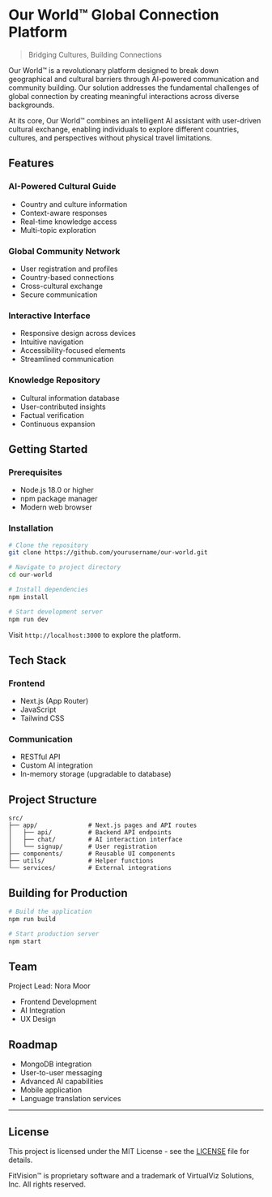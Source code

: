# Our World™ Global Connection Platform
> Bridging Cultures, Building Connections

Our World™ is a revolutionary platform designed to break down geographical and cultural barriers through AI-powered communication and community building. Our solution addresses the fundamental challenges of global connection by creating meaningful interactions across diverse backgrounds.

At its core, Our World™ combines an intelligent AI assistant with user-driven cultural exchange, enabling individuals to explore different countries, cultures, and perspectives without physical travel limitations.

## Features

### AI-Powered Cultural Guide
- Country and culture information
- Context-aware responses
- Real-time knowledge access
- Multi-topic exploration

### Global Community Network
- User registration and profiles
- Country-based connections
- Cross-cultural exchange
- Secure communication

### Interactive Interface
- Responsive design across devices
- Intuitive navigation
- Accessibility-focused elements
- Streamlined communication

### Knowledge Repository
- Cultural information database
- User-contributed insights
- Factual verification
- Continuous expansion

## Getting Started

### Prerequisites
- Node.js 18.0 or higher
- npm package manager
- Modern web browser

### Installation
```bash
# Clone the repository
git clone https://github.com/yourusername/our-world.git

# Navigate to project directory
cd our-world

# Install dependencies
npm install

# Start development server
npm run dev
```

Visit `http://localhost:3000` to explore the platform.

## Tech Stack

### Frontend
- Next.js (App Router)
- JavaScript
- Tailwind CSS

### Communication
- RESTful API
- Custom AI integration
- In-memory storage (upgradable to database)

## Project Structure
```
src/
├── app/              # Next.js pages and API routes
│   ├── api/          # Backend API endpoints
│   ├── chat/         # AI interaction interface
│   └── signup/       # User registration
├── components/       # Reusable UI components
├── utils/            # Helper functions
└── services/         # External integrations
```

## Building for Production
```bash
# Build the application
npm run build

# Start production server
npm start
```

## Team
Project Lead: Nora Moor
- Frontend Development
- AI Integration
- UX Design

## Roadmap
- MongoDB integration
- User-to-user messaging
- Advanced AI capabilities
- Mobile application
- Language translation services

---
## License

This project is licensed under the MIT License - see the [LICENSE](LICENSE) file for details.

FitVision™ is proprietary software and a trademark of VirtualViz Solutions, Inc. All rights reserved.
